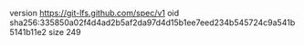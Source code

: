 version https://git-lfs.github.com/spec/v1
oid sha256:335850a02f4d4ad2b5af2da97d4d15b1ee7eed234b545724c9a541b5141b11e2
size 249
